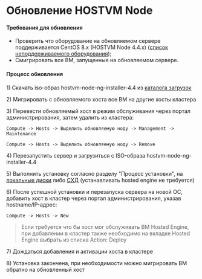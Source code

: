 # Обновление HOSTVM Node

#### Требования для обновления

* Проверить что оборудование на обновляемом сервере поддерживается CentOS 8.x (HOSTVM Node 4.4.x) ([список неподдерживаемого оборудования](https://access.redhat.com/documentation/en-us/red\_hat\_enterprise\_linux/8/html/considerations\_in\_adopting\_rhel\_8/hardware-enablement\_considerations-in-adopting-rhel-8#removed-adapters\_hardware-enablement));
* Смигрировать все ВМ, запущенные на обновляемом сервере.

#### **Процесс обновления**

1\) Скачать iso-образ hostvm-node-ng-installer-4.4 из [каталога загрузок](https://reestr.hostco.ru/downloads)

2\) Мигрировать с обновляемого хоста все ВМ на другие хосты кластера

3\) Перевести обновляемый хост в режим обслуживания через портал администрирования, затем удалить из кластера:

`Compute -> Hosts -> Выделить обновляемую ноду -> Management -> Maintenance`

`Compute -> Hosts -> Выделить обновляемую ноду -> Remove`

4\) Перезапустить сервер и загрузиться с ISO-образа hostvm-node-ng-installer-4.4&#x20;

5\) Выполнить установку согласно разделу "Процесс установки", на [локальные диски](../installation-hostvm-on-local-disks.md#process-ustanovki) либо [СХД](../installation-hostvm.md#process-ustanovki) (устанавливать hosted engine не требуется)&#x20;

6\) После успешной установки и перезапуска сервера на новой ОС, добавить хост в кластер через портал администрирования, указав hostname/IP-адрес:

`Compute -> Hosts -> New`

> Если требуется что бы хост мог обслуживать ВМ Hosted Engine, при добавлении в кластер также необходимо на вкладке Hosted Engine выбрать из списка Action: Deploy&#x20;

7\) Дождаться добавления и активации хоста в кластере&#x20;

8\) Установка закончена, при необходимости можно мигрировать ВМ обратно на обновленный хост
